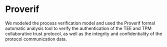 # Proverif
We modeled the process verification model and used the Proverif formal automatic analysis tool to verify the authentication of the TEE and TPM collaborative trust protocol, as well as the integrity and confidentiality of the protocol communication data.
